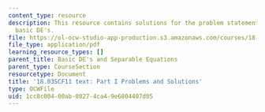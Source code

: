 ```yaml
---
content_type: resource
description: This resource contains solutions for the problem statements related to
  basic DE's.
file: https://ol-ocw-studio-app-production.s3.amazonaws.com/courses/18-03sc-differential-equations-fall-2011/1cc8c00400ab08274ca49e6804407d05_MIT18_03SCF11_ps1_s1s.pdf
file_type: application/pdf
learning_resource_types: []
parent_title: Basic DE's and Separable Equations
parent_type: CourseSection
resourcetype: Document
title: '18.03SCF11 text: Part I Problems and Solutions'
type: OCWFile
uid: 1cc8c004-00ab-0827-4ca4-9e6804407d05
---
```

